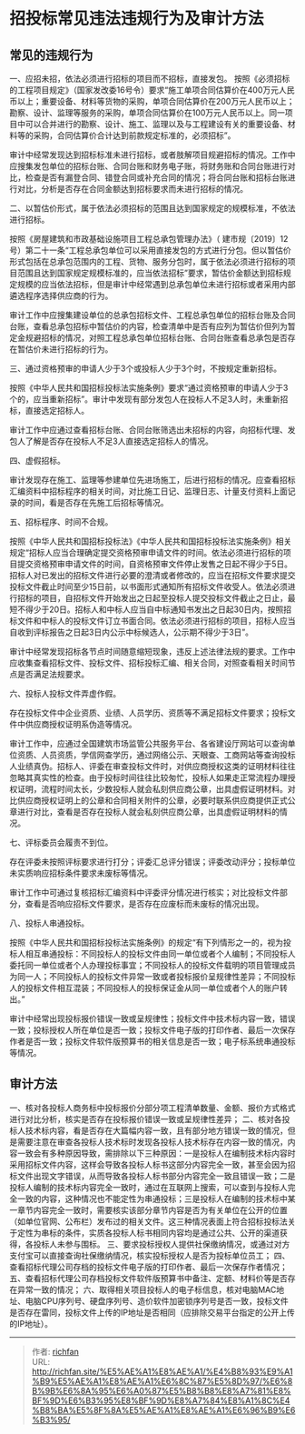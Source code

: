 # 招投标常见违法违规行为及审计方法


## 常见的违规行为

一、应招未招，依法必须进行招标的项目而不招标，直接发包。
按照《必须招标的工程项目规定》（国家发改委16号令）要求“施工单项合同估算价在400万元人民币以上；重要设备、材料等货物的采购，单项合同估算价在200万元人民币以上；勘察、设计、监理等服务的采购，单项合同估算价在100万元人民币以上。同一项目中可以合并进行的勘察、设计、施工、监理以及与工程建设有关的重要设备、材料等的采购，合同估算价合计达到前款规定标准的，必须招标”。

审计中经常发现达到招标标准未进行招标，或者肢解项目规避招标的情况。工作中应搜集发包单位的招标台账、合同台账和财务电子账，将财务账和合同台账进行对比，检查是否有漏登合同、错登合同或补充合同的情况；将合同台账和招标台账进行对比，分析是否存在合同金额达到招标要求而未进行招标的情况。

二、以暂估价形式，属于依法必须招标的范围且达到国家规定的规模标准，不依法进行招标。

按照《房屋建筑和市政基础设施项目工程总承包管理办法》（ 建市规〔2019〕12号）第二十一条“工程总承包单位可以采用直接发包的方式进行分包。但以暂估价形式包括在总承包范围内的工程、货物、服务分包时，属于依法必须进行招标的项目范围且达到国家规定规模标准的，应当依法招标”要求，暂估价金额达到招标规定规模的应当依法招标，但是审计中经常遇到总承包单位未进行招标或者采用内部遴选程序选择供应商的行为。

审计工作中应搜集建设单位的总承包招标文件、工程总承包单位的招标台账及合同台账，查看总承包招标中暂估价的内容，检查清单中是否有应列为暂估价但列为暂定金规避招标的情况，对照工程总承包单位招标台账、合同台账查看总承包是否存在暂估价未进行招标的行为。

三、通过资格预审的申请人少于3个或投标人少于3个时，不按规定重新招标。

按照《中华人民共和国招标投标法实施条例》要求“通过资格预审的申请人少于3个的，应当重新招标”。审计中发现有部分发包人在投标人不足3人时，未重新招标，直接选定招标人。

审计工作中应通过查看招标台账、合同台账筛选出未招标的内容，向招标代理、发包人了解是否存在投标人不足3人直接选定招标人的情况。

四、虚假招标。

审计发现存在施工、监理等参建单位先进场施工，后进行招标的情况。应查看招标汇编资料中招标程序的相关时间，对比施工日记、监理日志、计量支付资料上面记录的时间，看是否存在先施工后招标等情况。

五、招标程序、时间不合规。

按照《中华人民共和国招标投标法》《中华人民共和国招标投标法实施条例》相关规定“招标人应当合理确定提交资格预审申请文件的时间。依法必须进行招标的项目提交资格预审申请文件的时间，自资格预审文件停止发售之日起不得少于5日。招标人对已发出的招标文件进行必要的澄清或者修改的，应当在招标文件要求提交投标文件截止时间至少15日前，以书面形式通知所有招标文件收受人。依法必须进行招标的项目，自招标文件开始发出之日起至投标人提交投标文件截止之日止，最短不得少于20日。招标人和中标人应当自中标通知书发出之日起30日内，按照招标文件和中标人的投标文件订立书面合同。依法必须进行招标的项目，招标人应当自收到评标报告之日起3日内公示中标候选人，公示期不得少于3日”。

审计中经常发现招标各节点时间随意缩短现象，违反上述法律法规的要求。工作中应收集查看招标文件、投标文件、招标投标汇编、相关合同，对照查看相关时间节点是否满足法规要求。

六、投标人投标文件弄虚作假。

存在投标文件中企业资质、业绩、人员学历、资质等不满足招标文件要求；投标文件中供应商授权证明系伪造等情况。

审计工作中，应通过全国建筑市场监管公共服务平台、各省建设厅网站可以查询单位资质、人员资质，学信网查学历，通过网络公示、天眼查、工商网站等查询投标人业绩真伪。招标人、评委在审查投标文件时，对供应商授权这类的证明材料往往忽略其真实性的检查。由于投标时间往往比较匆忙，投标人如果走正常流程办理授权证明，流程时间太长，少数投标人就会私刻供应商公章，出具虚假证明材料。对比供应商授权证明上的公章和合同相关附件的公章，必要时联系供应商提供正式公章进行对比，查看是否存在投标人就会私刻供应商公章，出具虚假证明材料的情况。

七、评标委员会履责不到位。

存在评委未按照评标要求进行打分；评委汇总评分错误；评委改动评分；投标单位未实质响应招标条件要求未废标等情况。

审计工作中可通过复核招标汇编资料中评委评分情况进行核实；对比投标文件部分，查看是否响应招标文件要求，是否存在应废标而未废标的情况出现。

八、投标人串通投标。

按照《中华人民共和国招标投标法实施条例》的规定“有下列情形之一的，视为投标人相互串通投标：不同投标人的投标文件由同一单位或者个人编制；不同投标人委托同一单位或者个人办理投标事宜；不同投标人的投标文件载明的项目管理成员为同一人；不同投标人的投标文件异常一致或者投标报价呈规律性差异；不同投标人的投标文件相互混装；不同投标人的投标保证金从同一单位或者个人的账户转出。”

审计中经常出现投标报价错误一致或呈规律性；投标文件中技术标内容一致，错误一致；投标授权人所在单位是否一致；投标文件电子版的打印作者、最后一次保存作者是否一致；投标文件软件版预算书的相关信息是否一致；电子标系统串通投标等情况。



## 审计方法

一、核对各投标人商务标中投标报价分部分项工程清单数量、金额、报价方式格式进行对比分析，核实是否存在投标报价错误一致或呈规律性差异；
二、核对各投标人技术标内容，看是否存在大篇幅内容一致，且有部分地方错误一致的情况，但是需要注意在审查各投标人技术标时发现各投标人技术标存在内容一致的情况，内容一致会有多种原因导致，需排除以下三种原因：一是投标人在编制技术标内容时采用招标文件内容，这样会导致各投标人标书这部分内容完全一致，甚至会因为招标文件出现文字错误，从而导致各投标人标书部分内容完全一致且错误一致；二是投标人编制的技术标内容完全一致时，通过在互联网上搜索，可以查到与投标人完全一致的内容，这种情况也不能定性为串通投标；三是投标人在编制的技术标中某一章节内容完全一致时，需要核实该部分章节内容是否为有关单位在公开的位置（如单位官网、公布栏）发布过的相关文件。这三种情况表面上符合招标投标法关于定性为串标的条件，实质各投标人标书相同内容均是通过公共、公开的渠道获得，各投标人未参与围标。
三、要求投标授权人提供社保缴纳情况，或通过对方支付宝可以直接查询社保缴纳情况，核实投标授权人是否为投标单位员工；
四、查看招标代理公司存档的投标文件电子版的打印作者、最后一次保存作者情况；
五、查看招标代理公司存档投标文件软件版预算书中备注、定额、材料价等是否存在异常一致的情况；
六、取得相关项目投标人的电子标信息，核对电脑MAC地址、电脑CPU序列号、硬盘序列号、造价软件加密锁序列号是否一致，投标文件是否存在雷同，投标文件上传的IP地址是否相同（应排除交易平台指定的公开上传的IP地址）。

---

> 作者: [richfan](https://richfan.site/)  
> URL: http://richfan.site/%E5%AE%A1%E8%AE%A1/%E4%B8%93%E9%A1%B9%E5%AE%A1%E8%AE%A1%E6%8C%87%E5%8D%97/%E6%8B%9B%E6%8A%95%E6%A0%87%E5%B8%B8%E8%A7%81%E8%BF%9D%E6%B3%95%E8%BF%9D%E8%A7%84%E8%A1%8C%E4%B8%BA%E5%8F%8A%E5%AE%A1%E8%AE%A1%E6%96%B9%E6%B3%95/  

